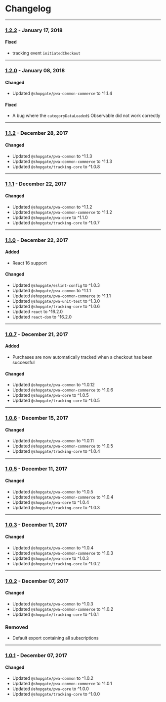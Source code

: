 
# Changelog
---

### [1.2.2](https://github.com/shopgate/pwa-tracking/compare/v1.2.1...v1.2.0) - January 17, 2018
#### Fixed
- tracking event `initiatedCheckout`

---

### [1.2.0](https://github.com/shopgate/pwa-tracking/compare/v1.1.2...v1.2.0) - January 08, 2018

#### Changed
- Updated `@shopgate/pwa-common-commerce` to ^1.1.4

#### Fixed
- A bug where the `categoryDataLoaded$` Observable did not work correctly

---

### [1.1.2](https://github.com/shopgate/pwa-tracking/compare/v1.1.1...v1.1.2) - December 28, 2017

#### Changed
- Updated `@shopgate/pwa-common` to ^1.1.3
- Updated `@shopgate/pwa-common-commerce` to ^1.1.3
- Updated `@shopgate/tracking-core` to ^1.0.8

---

### [1.1.1](https://github.com/shopgate/pwa-tracking/compare/v1.1.0...v1.1.1) - December 22, 2017

#### Changed
- Updated `@shopgate/pwa-common` to ^1.1.2
- Updated `@shopgate/pwa-common-commerce` to ^1.1.2
- Updated `@shopgate/pwa-core` to ^1.1.0
- Updated `@shopgate/tracking-core` to ^1.0.7

---

### [1.1.0](https://github.com/shopgate/pwa-tracking/compare/v1.0.7...v1.1.0) - December 22, 2017

#### Added
- React 16 support

#### Changed
- Updated `@shopgate/eslint-config` to ^1.0.3
- Updated `@shopgate/pwa-common` to ^1.1.1
- Updated `@shopgate/pwa-common-commerce` to ^1.1.1
- Updated `@shopgate/pwa-unit-test` to ^1.3.0
- Updated `@shopgate/tracking-core` to ^1.0.6
- Updated `react` to ^16.2.0
- Updated `react-dom` to ^16.2.0

---

### [1.0.7](https://github.com/shopgate/pwa-tracking/compare/v1.0.6...v1.0.6) - December 21, 2017

#### Added
- Purchases are now automatically tracked when a checkout has been successful

#### Changed
- Updated `@shopgate/pwa-common` to ^1.0.12
- Updated `@shopgate/pwa-common-commerce` to ^1.0.6
- Updated `@shopgate/pwa-core` to ^1.0.5
- Updated `@shopgate/tracking-core` to ^1.0.5

---

### [1.0.6](https://github.com/shopgate/pwa-tracking/compare/v1.0.5...v1.0.6) - December 15, 2017

#### Changed
- Updated `@shopgate/pwa-common` to ^1.0.11
- Updated `@shopgate/pwa-common-commerce` to ^1.0.5
- Updated `@shopgate/tracking-core` to ^1.0.4

---

### [1.0.5](https://github.com/shopgate/pwa-tracking/compare/v1.0.3...v1.0.5) - December 11, 2017

#### Changed
- Updated `@shopgate/pwa-common` to ^1.0.5
- Updated `@shopgate/pwa-common-commerce` to ^1.0.4
- Updated `@shopgate/pwa-core` to ^1.0.4
- Updated `@shopgate/tracking-core` to ^1.0.3

---

### [1.0.3](https://github.com/shopgate/pwa-tracking/compare/v1.0.2...v1.0.3) - December 11, 2017

#### Changed
- Updated `@shopgate/pwa-common` to ^1.0.4
- Updated `@shopgate/pwa-common-commerce` to ^1.0.3
- Updated `@shopgate/pwa-core` to ^1.0.3
- Updated `@shopgate/tracking-core` to ^1.0.2

---

### [1.0.2](https://github.com/shopgate/pwa-tracking/compare/v1.0.1...v1.0.2) - December 07, 2017

#### Changed
- Updated `@shopgate/pwa-common` to ^1.0.3
- Updated `@shopgate/pwa-common-commerce` to ^1.0.2
- Updated `@shopgate/tracking-core` to ^1.0.1

### Removed
- Default export containing all subscriptions

---

### [1.0.1](https://github.com/shopgate/pwa-tracking/compare/v1.0.0...v1.0.1) - December 07, 2017

#### Changed
- Updated `@shopgate/pwa-common` to ^1.0.2
- Updated `@shopgate/pwa-common-commerce` to ^1.0.1
- Updated `@shopgate/pwa-core` to ^1.0.0
- Updated `@shopgate/tracking-core` to ^1.0.0
